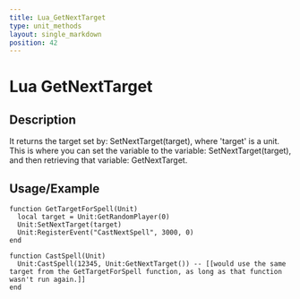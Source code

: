 ```yaml
---
title: Lua_GetNextTarget
type: unit_methods
layout: single_markdown
position: 42
---
```


# Lua GetNextTarget

## Description

It returns the target set by: SetNextTarget(target), where 'target' is a unit. This is where you can set the variable to the variable: SetNextTarget(target), and then retrieving that variable: GetNextTarget. 

## Usage/Example

```
function GetTargetForSpell(Unit)
  local target = Unit:GetRandomPlayer(0)
  Unit:SetNextTarget(target)
  Unit:RegisterEvent("CastNextSpell", 3000, 0)
end
 
function CastSpell(Unit)
  Unit:CastSpell(12345, Unit:GetNextTarget()) -- [[would use the same target from the GetTargetForSpell function, as long as that function wasn't run again.]]
end
```
